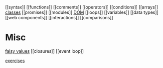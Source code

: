 [[syntax]]
[[functions]]
[[comments]]
[[operators]]
[[conditions]]
[[arrays]]
[classes](classes)
[[promises]]
[[modules]]
[DOM](DOM)
[[loops]]
[[variables]]
[[data types]]
[[web components]]
[[interactions]]
[[comparisons]]

# Misc
[falsy values](falsy-values)
[[closures]]
[[event loop]]

[exercises](exercises)
